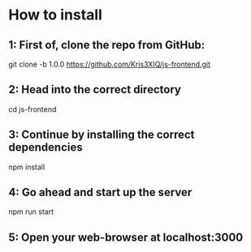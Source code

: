 # How to install

## 1: First of, clone the repo from GitHub:

git clone -b 1.0.0 https://github.com/Kris3XIQ/js-frontend.git

## 2: Head into the correct directory

cd js-frontend

## 3: Continue by installing the correct dependencies

npm install

## 4: Go ahead and start up the server

npm run start

## 5: Open your web-browser at localhost:3000
